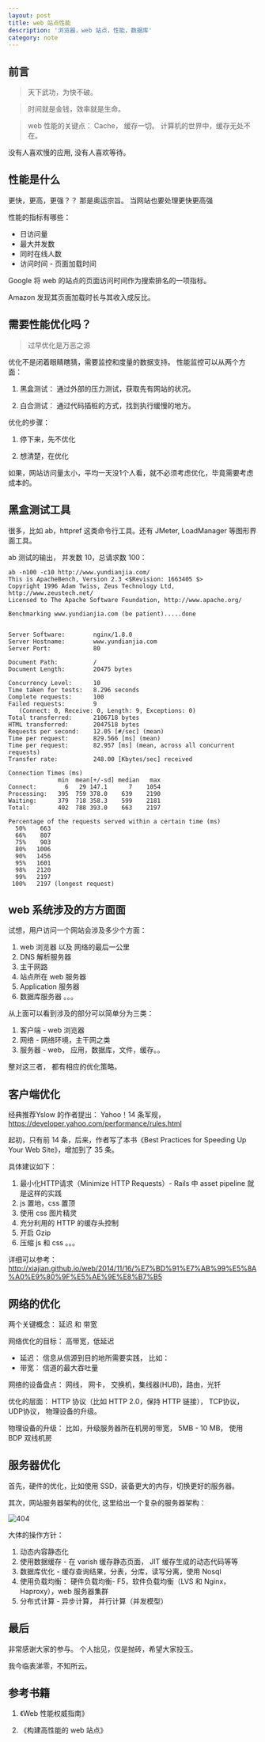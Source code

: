 ```yaml
---
layout: post
title: web 站点性能
description: '浏览器，web 站点，性能，数据库'
category: note
---
```


## 前言

> 天下武功，为快不破。

> 时间就是金钱，效率就是生命。

> web 性能的关键点： Cache， 缓存一切。 计算机的世界中，缓存无处不在。

没有人喜欢慢的应用, 没有人喜欢等待。

## 性能是什么

更快，更高，更强？？ 那是奥运宗旨。 当网站也要处理更快更高强

性能的指标有哪些： 

* 日访问量 
* 最大并发数
* 同时在线人数
* 访问时间 - 页面加载时间

Google 将 web 的站点的页面访问时间作为搜索排名的一项指标。 

Amazon 发现其页面加载时长与其收入成反比。

## 需要性能优化吗？

> 过早优化是万恶之源

优化不是闭着眼睛瞎猜，需要监控和度量的数据支持。 性能监控可以从两个方面： 

1. 黑盒测试： 通过外部的压力测试，获取先有网站的状况。

2. 白合测试： 通过代码插桩的方式，找到执行缓慢的地方。

优化的步骤： 

1. 停下来，先不优化

2. 想清楚，在优化

如果，网站访问量太小，平均一天没1个人看，就不必须考虑优化，毕竟需要考虑成本的。

## 黑盒测试工具

很多，比如 ab，httpref 这类命令行工具。还有 JMeter, LoadManager 等图形界面工具。

ab 测试的输出， 并发数 10，总请求数 100： 

```
ab -n100 -c10 http://www.yundianjia.com/
This is ApacheBench, Version 2.3 <$Revision: 1663405 $>
Copyright 1996 Adam Twiss, Zeus Technology Ltd, http://www.zeustech.net/
Licensed to The Apache Software Foundation, http://www.apache.org/

Benchmarking www.yundianjia.com (be patient).....done


Server Software:        nginx/1.8.0
Server Hostname:        www.yundianjia.com
Server Port:            80

Document Path:          /
Document Length:        20475 bytes

Concurrency Level:      10
Time taken for tests:   8.296 seconds
Complete requests:      100
Failed requests:        9
   (Connect: 0, Receive: 0, Length: 9, Exceptions: 0)
Total transferred:      2106718 bytes
HTML transferred:       2047518 bytes
Requests per second:    12.05 [#/sec] (mean)
Time per request:       829.566 [ms] (mean)
Time per request:       82.957 [ms] (mean, across all concurrent requests)
Transfer rate:          248.00 [Kbytes/sec] received

Connection Times (ms)
              min  mean[+/-sd] median   max
Connect:        6   29 147.1      7    1054
Processing:   395  759 378.0    639    2190
Waiting:      379  718 358.3    599    2181
Total:        402  788 393.0    663    2197

Percentage of the requests served within a certain time (ms)
  50%    663
  66%    807
  75%    903
  80%   1006
  90%   1456
  95%   1601
  98%   2120
  99%   2197
 100%   2197 (longest request)
```

## web 系统涉及的方方面面

试想，用户访问一个网站会涉及多少个方面： 

1.  web 浏览器 以及 网络的最后一公里
2.  DNS 解析服务器
3.  主干网路
4.  站点所在 web 服务器
5.  Application 服务器
6.  数据库服务器
。。。


从上面可以看到涉及的部分可以简单分为三类： 

1. 客户端 - web 浏览器
2. 网络 - 网络环境，主干网之类
3. 服务器 - web， 应用，数据库，文件，缓存。。

整对这三者， 都有相应的优化策略。

## 客户端优化

经典推荐Yslow 的作者提出： Yahoo！14 条军规， <https://developer.yahoo.com/performance/rules.html>

起初，只有前 14 条，后来，作者写了本书《Best Practices for Speeding Up Your Web Site》，增加到了 35 条。

具体建议如下： 

1. 最小化HTTP请求（Minimize HTTP Requests）- Rails 中 asset pipeline 就是这样的实践
2. js 置地，css 置顶
3. 使用 css 图片精灵
4. 充分利用的 HTTP 的缓存头控制
5. 开启 Gzip 
6. 压缩 js 和 css
。。。

详细可以参考： <http://xiajian.github.io/web/2014/11/16/%E7%BD%91%E7%AB%99%E5%8A%A0%E9%80%9F%E5%AE%9E%E8%B7%B5>

## 网络的优化

两个关键概念： 延迟 和 带宽

网络优化的目标： 高带宽，低延迟

* 延迟： 信息从信源到目的地所需要实践， 比如： 
* 带宽： 信道的最大吞吐量

网络的设备盘点： 网线， 网卡， 交换机，集线器(HUB)，路由，光钎

优化的层面： HTTP 协议（比如 HTTP 2.0，保持 HTTP 链接）， TCP协议， UDP协议， 物理设备的升级。

物理设备的升级： 比如，升级服务器所在机房的带宽， 5MB - 10 MB， 使用 BDP 双线机房

## 服务器优化

首先，硬件的优化，比如使用 SSD，装备更大的内存，切换更好的服务器。

其次，网站服务器架构的优化, 这里给出一个复杂的服务器架构： 

<div class="pic">
  <img src="http://images.cnitblog.com/blog/352511/201409/302146262063009.png" alt="404"/>
</div>

大体的操作方针： 

1. 动态内容静态化
1. 使用数据缓存 - 在 varish 缓存静态页面， JIT 缓存生成的动态代码等等
1. 数据库优化 - 缓存查询结果，分表，分库，读写分离，使用 Nosql
1. 使用负载均衡： 硬件负载均衡- F5，软件负载均衡（LVS 和 Nginx， Haproxy），web 服务器集群
1. 分布式计算 - 异步计算， 并行计算（并发模型）

## 最后

非常感谢大家的参与。 个人拙见，仅是抛砖，希望大家投玉。 

我今临表涕零，不知所云。


## 参考书籍

1. 《Web 性能权威指南》

2. 《构建高性能的 web 站点》
